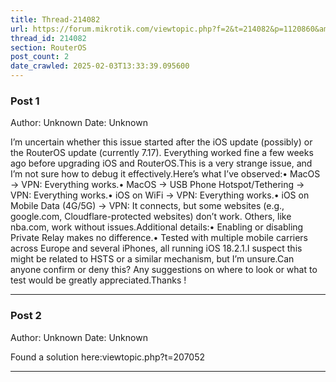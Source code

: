 ```yaml
---
title: Thread-214082
url: https://forum.mikrotik.com/viewtopic.php?f=2&t=214082&p=1120860&amp;sid=49f92a630bc7970d8ca50523be880e8f#p1120860
thread_id: 214082
section: RouterOS
post_count: 2
date_crawled: 2025-02-03T13:33:39.095600
---
```


### Post 1
Author: Unknown
Date: Unknown

I’m uncertain whether this issue started after the iOS update (possibly) or the RouterOS update (currently 7.17). Everything worked fine a few weeks ago before upgrading iOS and RouterOS.This is a very strange issue, and I’m not sure how to debug it effectively.Here’s what I’ve observed:•	MacOS -> VPN: Everything works.•	MacOS -> USB Phone Hotspot/Tethering -> VPN: Everything works.•	iOS on WiFi -> VPN: Everything works.•	iOS on Mobile Data (4G/5G) -> VPN: It connects, but some websites (e.g., google.com, Cloudflare-protected websites) don’t work. Others, like nba.com, work without issues.Additional details:•	Enabling or disabling Private Relay makes no difference.•	Tested with multiple mobile carriers across Europe and several iPhones, all running iOS 18.2.1.I suspect this might be related to HSTS or a similar mechanism, but I’m unsure.Can anyone confirm or deny this? Any suggestions on where to look or what to test would be greatly appreciated.Thanks !

---
### Post 2
Author: Unknown
Date: Unknown

Found a solution here:viewtopic.php?t=207052

---
